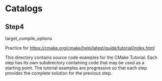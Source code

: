 # Catalogs
## Step4
target_compile_options

Practice for https://cmake.org/cmake/help/latest/guide/tutorial/index.html

This directory contains source code examples for the CMake Tutorial.
Each step has its own subdirectory containing code that may be used as a
starting point. The tutorial examples are progressive so that each step
provides the complete solution for the previous step.


